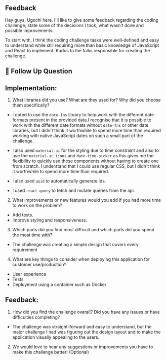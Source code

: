 ## Feedback

Hey guys, Ugochi here. I'll like to give some feedback regarding the coding challenge, state some of the decisions I took, what wasn't done and possible improvements.

To start with, I think the coding challenge tasks were well-defined and easy to understand while still requiring more than basic knowledge of JavaScript and React to implement. Kudos to the folks responsible for creating the challenge.

## 📝 Follow Up Question
## Implementation:

1. What libraries did you use? What are they used for? Why did you choose them
specifically?

- I opted to use the `date-fns` library to help work with the different date formats present in the provided data.I recognise that it is possible to work with the different date formats without `date-fns` or other date libraries, but I didn't think it worthwhile to spend more time than required working with native JavaScript dates on such a small part of the challenge.

- I also used `material-ui` for the styling due to time constraint and also to use the `material-ui icons` and `date-time-picker` as this gives me the flexibility to quickly use these components without having to create one from scratch. I understand that I could use regular CSS, but I didn't think it worthwhile to spend more time than required.

- I also used `uuid` to automatically generate ids.

- I used `react-query` to fetch and mutate queries from the api.


2. What improvements or new features would you add if you had more time to work on
the problem?

- Add tests.
- Improve styling and responsiveness.

3. Which parts did you find most difficult and which parts did you spend the most time
with?

- The challenge was creating a simple design that covers every requirement

4. What are key things to consider when deploying this application for customer
use/production?

- User experience
- Tests
- Deployment using a container such as Docker

## Feedback:

1. How did you find the challenge overall? Did you have any issues or have difficulties
completing?

- The challenge was straight-forward and easy to understand, but the major challenge I had was figuring out the design layout and to make the application visually appealing to the users.

2. We would love to hear any suggestions or improvements you have to make this
challenge better! (Optional)